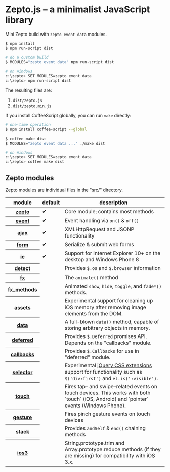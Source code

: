 # Zepto.js – a minimalist JavaScript library

Mini Zepto build with `zepto event data` modules.

~~~ sh
$ npm install
$ npm run-script dist

# do a custom build
$ MODULES="zepto event data" npm run-script dist

# on Windows
c:\zepto> SET MODULES=zepto event data
c:\zepto> npm run-script dist
~~~

The resulting files are:

1. `dist/zepto.js`
2. `dist/zepto.min.js`

If you install CoffeeScript globally, you can run `make` directly:

~~~ sh
# one-time operation
$ npm install coffee-script --global

$ coffee make dist
$ MODULES="zepto event data ..." ./make dist

# on Windows
c:\zepto> SET MODULES=zepto event data
c:\zepto> coffee make dist
~~~

## Zepto modules

Zepto modules are individual files in the "src/" directory.

<table>
<thead><tr>
  <th>module</th> <th>default</th> <th>description</th>
</tr></thead>
<tbody>
  <tr>
    <th><a href="src/zepto.js#files">zepto</a></th>
    <td>✔</td>
    <td>Core module; contains most methods</td>
  </tr>
  <tr>
    <th><a href="src/event.js#files">event</a></th>
    <td>✔</td>
    <td>Event handling via <code>on()</code> &amp; <code>off()</code></td>
  </tr>
  <tr>
    <th><a href="src/ajax.js#files">ajax</a></th>
    <td>✔</td>
    <td>XMLHttpRequest and JSONP functionality</td>
  </tr>
  <tr>
    <th><a href="src/form.js#files">form</a></th>
    <td>✔</td>
    <td>Serialize &amp; submit web forms</td>
  </tr>
  <tr>
    <th><a href="src/ie.js#files">ie</a></th>
    <td>✔</td>
    <td>Support for Internet Explorer 10+ on the desktop and Windows Phone 8</td>
  </tr>
  <tr>
    <th><a href="src/detect.js#files">detect</a></th>
    <td></td>
    <td>Provides <code>$.os</code> and <code>$.browser</code> information</td>
  </tr>
  <tr>
    <th><a href="src/fx.js#files">fx</a></th>
    <td></td>
    <td>The <code>animate()</code> method</td>
  </tr>
  <tr>
    <th><a href="src/fx_methods.js#files">fx_methods</a></th>
    <td></td>
    <td>
      Animated <code>show</code>, <code>hide</code>, <code>toggle</code>,
      and <code>fade*()</code> methods.
    </td>
  </tr>
  <tr>
    <th><a href="src/assets.js#files">assets</a></th>
    <td></td>
    <td>
      Experimental support for cleaning up iOS memory after removing
      image elements from the DOM.
    </td>
  </tr>
  <tr>
    <th><a href="src/data.js#files">data</a></th>
    <td></td>
    <td>
      A full-blown <code>data()</code> method, capable of storing arbitrary
      objects in memory.
    </td>
  </tr>
  <tr>
    <th><a href="src/deferred.js#files">deferred</a></th>
    <td></td>
    <td>
      Provides <code>$.Deferred</code> promises API.
      Depends on the "callbacks" module.
    </td>
  </tr>
  <tr>
    <th><a href="src/callbacks.js#files">callbacks</a></th>
    <td></td>
    <td>
      Provides <code>$.Callbacks</code> for use in "deferred" module.
    </td>
  </tr>
  <tr>
    <th><a href="src/selector.js#files">selector</a></th>
    <td></td>
    <td>
      Experimental <a href="http://api.jquery.com/category/selectors/jquery-selector-extensions/">jQuery
      CSS extensions</a> support for functionality such as <code>$('div:first')</code> and
      <code>el.is(':visible')</code>.
    </td>
  </tr>
  <tr>
    <th><a href="src/touch.js#files">touch</a></th>
    <td></td>
    <td>
      Fires tap– and swipe–related events on touch devices. This works with both
      `touch` (iOS, Android) and `pointer` events (Windows Phone).
    </td>
  </tr>
  <tr>
    <th><a href="src/gesture.js#files">gesture</a></th>
    <td></td>
    <td>Fires pinch gesture events on touch devices</td>
  </tr>
  <tr>
    <th><a href="src/stack.js#files">stack</a></th>
    <td></td>
    <td>Provides <code>andSelf</code> &amp; <code>end()</code> chaining methods</td>
  </tr>
  <tr>
    <th><a href="src/ios3.js#files">ios3</a></th>
    <td></td>
    <td>
      String.prototype.trim and Array.prototype.reduce methods
      (if they are missing) for compatibility with iOS 3.x.
    </td>
  </tr>
</tbody>
</table>
